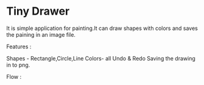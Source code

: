 # Tiny Drawer
It is simple application for painting.It can draw shapes with colors and saves the paining  in an image file.



Features :

Shapes - Rectangle,Circle,Line
Colors- all
Undo & Redo
Saving the drawing in to png.


Flow :
